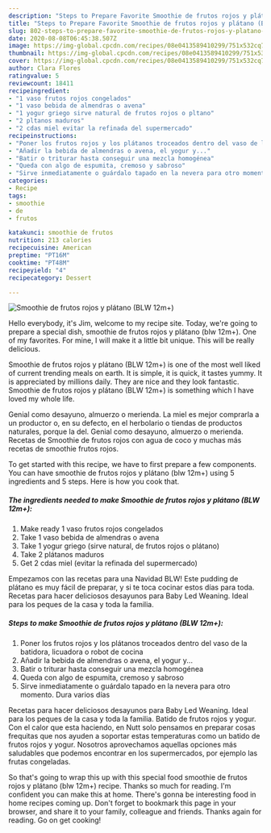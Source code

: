 ```yaml
---
description: "Steps to Prepare Favorite Smoothie de frutos rojos y plátano (BLW 12m+)"
title: "Steps to Prepare Favorite Smoothie de frutos rojos y plátano (BLW 12m+)"
slug: 802-steps-to-prepare-favorite-smoothie-de-frutos-rojos-y-platano-blw-12m
date: 2020-08-08T06:45:38.507Z
image: https://img-global.cpcdn.com/recipes/08e0413589410299/751x532cq70/smoothie-de-frutos-rojos-y-platano-blw-12m-foto-principal.jpg
thumbnail: https://img-global.cpcdn.com/recipes/08e0413589410299/751x532cq70/smoothie-de-frutos-rojos-y-platano-blw-12m-foto-principal.jpg
cover: https://img-global.cpcdn.com/recipes/08e0413589410299/751x532cq70/smoothie-de-frutos-rojos-y-platano-blw-12m-foto-principal.jpg
author: Clara Flores
ratingvalue: 5
reviewcount: 18411
recipeingredient:
- "1 vaso frutos rojos congelados"
- "1 vaso bebida de almendras o avena"
- "1 yogur griego sirve natural de frutos rojos o pltano"
- "2 pltanos maduros"
- "2 cdas miel evitar la refinada del supermercado"
recipeinstructions:
- "Poner los frutos rojos y los plátanos troceados dentro del vaso de la batidora, licuadora o robot de cocina"
- "Añadir la bebida de almendras o avena, el yogur y..."
- "Batir o triturar hasta conseguir una mezcla homogénea"
- "Queda con algo de espumita, cremoso y sabroso"
- "Sirve inmediatamente o guárdalo tapado en la nevera para otro momento. Dura varios días"
categories:
- Recipe
tags:
- smoothie
- de
- frutos

katakunci: smoothie de frutos 
nutrition: 213 calories
recipecuisine: American
preptime: "PT16M"
cooktime: "PT48M"
recipeyield: "4"
recipecategory: Dessert

---
```



![Smoothie de frutos rojos y plátano (BLW 12m+)](https://img-global.cpcdn.com/recipes/08e0413589410299/751x532cq70/smoothie-de-frutos-rojos-y-platano-blw-12m-foto-principal.jpg)

Hello everybody, it's Jim, welcome to my recipe site. Today, we're going to prepare a special dish, smoothie de frutos rojos y plátano (blw 12m+). One of my favorites. For mine, I will make it a little bit unique. This will be really delicious.

Smoothie de frutos rojos y plátano (BLW 12m+) is one of the most well liked of current trending meals on earth. It is simple, it is quick, it tastes yummy. It is appreciated by millions daily. They are nice and they look fantastic. Smoothie de frutos rojos y plátano (BLW 12m+) is something which I have loved my whole life.

Genial como desayuno, almuerzo o merienda. La miel es mejor comprarla a un productor o, en su defecto, en el herbolario o tiendas de productos naturales, porque la del. Genial como desayuno, almuerzo o merienda. Recetas de Smoothie de frutos rojos con agua de coco y muchas más recetas de smoothie frutos rojos.


To get started with this recipe, we have to first prepare a few components. You can have smoothie de frutos rojos y plátano (blw 12m+) using 5 ingredients and 5 steps. Here is how you cook that.

<!--inarticleads1-->

##### The ingredients needed to make Smoothie de frutos rojos y plátano (BLW 12m+):

1. Make ready 1 vaso frutos rojos congelados
1. Take 1 vaso bebida de almendras o avena
1. Take 1 yogur griego (sirve natural, de frutos rojos o plátano)
1. Take 2 plátanos maduros
1. Get 2 cdas miel (evitar la refinada del supermercado)


Empezamos con las recetas para una Navidad BLW! Este pudding de plátano es muy fácil de preparar, y si te toca cocinar estos días para toda. Recetas para hacer deliciosos desayunos para Baby Led Weaning. Ideal para los peques de la casa y toda la familia. 

<!--inarticleads2-->

##### Steps to make Smoothie de frutos rojos y plátano (BLW 12m+):

1. Poner los frutos rojos y los plátanos troceados dentro del vaso de la batidora, licuadora o robot de cocina
1. Añadir la bebida de almendras o avena, el yogur y...
1. Batir o triturar hasta conseguir una mezcla homogénea
1. Queda con algo de espumita, cremoso y sabroso
1. Sirve inmediatamente o guárdalo tapado en la nevera para otro momento. Dura varios días


Recetas para hacer deliciosos desayunos para Baby Led Weaning. Ideal para los peques de la casa y toda la familia. Batido de frutos rojos y yogur. Con el calor que esta haciendo, en Nutt solo pensamos en preparar cosas frequitas que nos ayuden a soportar estas temperaturas como un batido de frutos rojos y yogur. Nosotros aprovechamos aquellas opciones más saludables que podemos encontrar en los supermercados, por ejemplo las frutas congeladas. 

So that's going to wrap this up with this special food smoothie de frutos rojos y plátano (blw 12m+) recipe. Thanks so much for reading. I'm confident you can make this at home. There's gonna be interesting food in home recipes coming up. Don't forget to bookmark this page in your browser, and share it to your family, colleague and friends. Thanks again for reading. Go on get cooking!
